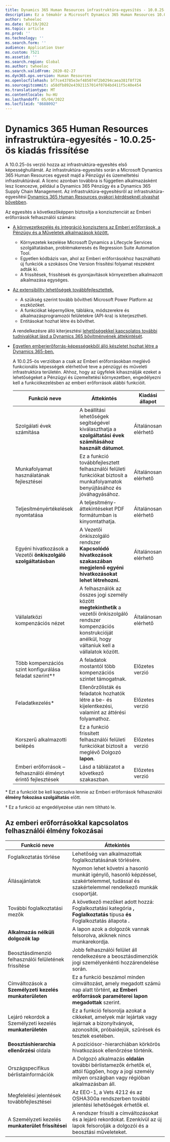 ```yaml
---
title: Dynamics 365 Human Resources infrastruktúra-egyesítés - 10.0.25-ös kiadás frissítése
description: Ez a témakör a Microsoft Dynamics 365 Human Resources 10.0.25-ös kiadásának lépésekkel kapcsolatban tartalmaz tájékoztatást, amely az infrastruktúra-egyesítés első képességek hullámát hozza.
author: twheeloc
ms.date: 01/19/2022
ms.topic: article
ms.prod: ''
ms.technology: ''
ms.search.form: ''
audience: Application User
ms.custom: 7521
ms.assetid: ''
ms.search.region: Global
ms.author: twheeloc
ms.search.validFrom: 2020-02-27
ms.dyn365.ops.version: Human Resources
ms.openlocfilehash: bf7ce43785e3ef485074f2b0294caea381f8f726
ms.sourcegitcommit: a58dfb892e43921157014f0784bd411f5c40e454
ms.translationtype: MT
ms.contentlocale: hu-HU
ms.lasthandoff: 05/04/2022
ms.locfileid: "8688092"
---
```

# <a name="dynamics-365-human-resources-infrastructure-merge---release-10025-update"></a>Dynamics 365 Human Resources infrastruktúra-egyesítés - 10.0.25-ös kiadás frissítése

A 10.0.25-ös verzió hozza az infrastruktúra-egyesítés első képességhullámát. Az infrastruktúra-egyesítés során a Microsoft Dynamics 365 Human Resources egyesít majd a Pénzügyi és üzemeltetési infrastruktúrával. A licenc azonban továbbra is független alkalmazásként lesz licencezve, például a Dynamics 365 Pénzügy és a Dynamics 365 Supply Chain Management. Az infrastruktúra-egyesítésről az infrastruktúra-egyesítési [Dynamics 365 Human Resources gyakori kérdéseknél olvashat bővebben](../human-resources/hr-infrastructure-merge-faq.md).

Az egyesítés a következőképpen biztosítja a konzisztenciát az Emberi erőforrások felhasználói számára:

- [A környezetkezelés és integráció konzisztens az Emberi erőforrások, a Pénzügy és a Műveletek alkalmazások között.](/dynamics365-release-plan/2021wave2/human-resources/dynamics365-human-resources/consistent-environment-management-integrations-between-human-resources-finance-operations-apps)

    - Környezetek kezelése Microsoft Dynamics a Lifecycle Services szolgáltatásban, problémakeresés és Regression Suite Automation Tool.
    - Egyetlen kódbázis van, ahol az Emberi erőforrásokhoz használható új funkciók a szokásos One Version frissítési folyamat részeként adták ki.
    - A frissítések, frissítések és gyorsjavítások környezetben alkalmazott alkalmazása egységes.

- [Az extensibility lehetőségek továbbfejlesztettek.](/dynamics365-release-plan/2021wave2/human-resources/dynamics365-human-resources/improve-extensibility-options)

    - A szükség szerint tovább bővítheti Microsoft Power Platform az eszközöket.
    - A funkciókat képernyőkre, táblákra, módszerekre és alkalmazásprogramozói felületekre (API-kra) is kiterjesztheti.
    - Entitásokat hozhat létre és bővíthet.

    A rendelkezésre álló kiterjesztési [lehetőségekkel kapcsolatos további tudnivalókat lásd a Dynamics 365 bővítményének áttekintését](../fin-ops-core/dev-itpro/extensibility/extensibility-home-page.md).

- [Egyetlen emberierőforrás-képességekből álló készletet hozhat létre a Dynamics 365-ben.](/dynamics365-release-plan/2021wave2/human-resources/dynamics365-human-resources/create-one-set-human-resources-capabilities-within-dynamics-365)

    A 10.0.25-ös verzióban a csak az Emberi erőforrásokban meglévő funkcionális képességek elérhetővé teve a pénzügyi és műveleti infrastruktúra területén. Ahhoz, hogy az ügyfelek kihasználják ezeket a lehetőségeket a Pénzügyi és üzemeltetési környezetben, engedélyezni kell a funkciókezelésben az emberi erőforrások alábbi funkcióit.

    | Funkció neve | Áttekintés | Kiadási állapot | 
    |--------------|----------|----------------| 
    | Szolgálati évek számítása | A beállítási lehetőségek segítségével kiválaszthatja a **szolgáltatási évek számításához használt dátumot**. | Általánosan elérhető | 
    | Munkafolyamat használatának fejlesztései | Ez a funkció továbbfejlesztett felhasználói felületi funkciókat biztosít a munkafolyamatok benyújtásához és jóváhagyásához. | Általánosan elérhető | 
    | Teljesítményértékelések nyomtatása | A teljesítmény-áttekintéseket PDF formátumban is kinyomtathatja. | Általánosan elérhető | 
    | Egyéni hivatkozások a Vezetői **önkiszolgáló szolgáltatásban** | A Vezetői önkiszolgáló rendszer **Kapcsolódó** **hivatkozások szakaszában megjelenő egyéni hivatkozásokat lehet létrehozni.** | Általánosan elérhető | 
    | Vállalatközi kompenzációs nézet | A felhasználók az összes jogi személy között **megtekinthetik** a vezetői önkiszolgáló rendszer kompenzációs konstrukcióját anélkül, hogy váltaniuk kell a vállalatok között. | Általánosan elérhető | 
    | Több kompenzációs szint konfigurálása feladat szerint\*&dagger; | A feladatok mostantól több kompenzációs szintet támogatnak. | Előzetes verzió | 
    | Feladatkezelés\* | Ellenőrzőlisták és feladatok hozhatók létre a be- és kijelentkezési, valamint az áttérési folyamathoz. | Előzetes verzió | 
    | Korszerű alkalmazotti belépés | Ez a funkció frissített felhasználói felületi funkciókat biztosít a meglévő Dolgozó **lapon**. | Előzetes verzió | 
    | Emberi erőforrások – felhasználói élményt érintő fejlesztések | Lásd a táblázatot a következő szakaszban.  | Előzetes verzió | 

\* Ezt a funkciót be kell kapcsolva lennie az Emberi erőforrások felhasználói **élmény fokozása szolgáltatás** előtt.

&dagger; Ez a funkció az engedélyezése után nem tiltható le.

## <a name="human-resource-user-experience-enhancements"></a>Az emberi erőforrásokkal kapcsolatos felhasználói élmény fokozásai

| Funkció neve | Áttekintés | 
|--------------|----------| 
| Foglalkoztatás törlése | Lehetőség van alkalmazottak foglalkoztatásának törlésére. | 
| Állásajánlatok | Nyomon lehet követni a hasonló munkát igénylő, hasonló képzéssel, szakértelemmel, tudással és szakértelemmel rendelkező munkák csoportját. | 
| További foglalkoztatási mezők | A következő mezőket adott hozzá: Foglalkoztatási kategória **, Foglalkoztatás** típusa **és** Foglalkoztatás állapota **.** | 
| **Alkalmazás nélküli dolgozók lap** | A lapon azok a dolgozók vannak felsorolva, akiknek nincs munkarekordja. | 
| Beosztásdimenzió felhasználói felületének frissítése | Jobb felhasználói felület áll rendelkezésre a beosztásdimenziók jogi személyenkénti hozzárendelése során. | 
| Címváltozások a **Személyzeti kezelés munkaterületen** | Ez a funkció beszámol minden címváltozást, amely megadott számú nap alatt történt, **az Emberi erőforrások paraméterei lapon megadottak** szerint. | 
| Lejáró rekordok a Személyzeti kezelés **munkaterületén** | Ez a funkció felsorolja azokat a cikkeket, amelyek már lejártak vagy lejárnak a bizonyítványok, azonosítók, próbaidejük, szűrések és tesztek esetében. | 
| **Beosztáshierarchia ellenőrzési** oldala | A pozíciósor-hierarchiában körkörös hivatkozások ellenőrzése történik. | 
| Országspecifikus bérlistainformációk | A Dolgozó alkalmazás **oldalán** további bérlistamezők érhetők el, attól függően, hogy a jogi személy milyen országban vagy régióban alkalmazásban áll. | 
| Megfelelési jelentések továbbfejlesztései | Az EEO-1, a Vets 4212 és az OSHA300a rendszerben további jelentési lehetőségek érhetők el. | 
| A Személyzeti kezelés **munkaterület frissítései** | A rendszer frissíti a címváltozásokat és a lejáró rekordokat. Ezenkívül az új lapok felsorolják a dolgozói és a beosztási műveleteket. | 
